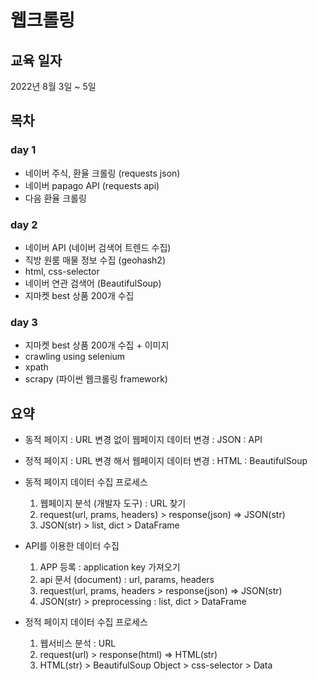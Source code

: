 # 웹크롤링


## 교육 일자
2022년 8월 3일 ~ 5일  


## 목차  

### day 1  
  * 네이버 주식, 환율 크롤링 (requests json)
  * 네이버 papago API (requests api) 
  * 다음 환율 크롤링
  
### day 2 
  * 네이버 API (네이버 검색어 트렌드 수집)  
  * 직방 원룸 매물 정보 수집 (geohash2)
  * html, css-selector
  * 네이버 연관 검색어 (BeautifulSoup)
  * 지마켓 best 상품 200개 수집  
  
### day 3 
  * 지마켓 best 상품 200개 수집 + 이미지
  * crawling using selenium
  * xpath
  * scrapy (파이썬 웹크롤링 framework)
  
  
## 요약  
  * 동적 페이지 : URL 변경 없이 웹페이지 데이터 변경 : JSON : API
  * 정적 페이지 : URL 변경 해서 웹페이지 데이터 변경 : HTML : BeautifulSoup
    
  * 동적 페이지 데이터 수집 프로세스
    1. 웹페이지 분석 (개발자 도구) : URL 찾기 
    2. request(url, prams, headers) > response(json) => JSON(str)
    3. JSON(str) > list, dict > DataFrame  
     
  * API를 이용한 데이터 수집
    1. APP 등록 : application key 가져오기
    2. api 문서 (document) : url, params, headers
    3. request(url, prams, headers > response(json) => JSON(str)
    4. JSON(str) > preprocessing : list, dict > DataFrame  
      
  * 정적 페이지 데이터 수집 프로세스 
    1. 웹서비스 분석 : URL
    2. request(url) > response(html) => HTML(str)
    3. HTML(str) > BeautifulSoup Object > css-selector > Data
